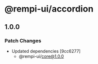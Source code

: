 # @rempi-ui/accordion

## 1.0.0

### Patch Changes

- Updated dependencies [9cc6277]
  - @rempi-ui/core@1.0.0
